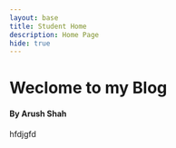 ```yaml
---
layout: base
title: Student Home 
description: Home Page
hide: true
---
```


# Weclome to my Blog
#### By Arush Shah

hfdjgfd